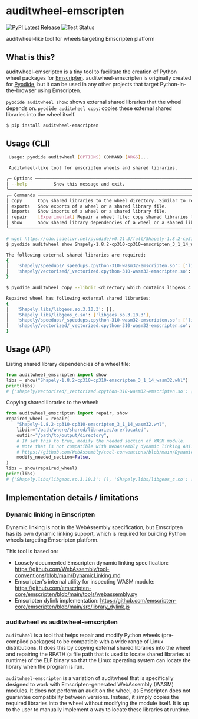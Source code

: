 # auditwheel-emscripten

[![PyPI Latest Release](https://img.shields.io/pypi/v/auditwheel-emscripten.svg)](https://pypi.org/project/auditwheel-emscripten/)
![Test Status](https://github.com/ryanking13/auditwheel-emscripten/actions/workflows/test.yml/badge.svg)

auditwheel-like tool for wheels targeting Emscripten platform

## What is this?

auditwheel-emscripten is a tiny tool to facilitate the creation of Python wheel packages for
[Emscripten](https://emscripten.org/). auditwheel-emscripten is originally created for
[Pyodide](https://pyodide.org/en/stable/), but it can be used in any other projects that target
Python-in-the-browser using Emscripten.

`pyodide auditwheel show`: shows external shared libraries that the wheel depends on.
`pyodide auditwheel copy`: copies these external shared libraries into the wheel itself.

```sh
$ pip install auditwheel-emscripten
```

## Usage (CLI)

```sh
 Usage: pyodide auditwheel [OPTIONS] COMMAND [ARGS]...

 Auditwheel-like tool for emscripten wheels and shared libraries.

╭─ Options ───────────────────────────────────────────────────────────────────────────────────────────────────────────────────────────╮
│ --help          Show this message and exit.                                                                                         │
╰─────────────────────────────────────────────────────────────────────────────────────────────────────────────────────────────────────╯
╭─ Commands ──────────────────────────────────────────────────────────────────────────────────────────────────────────────────────────╮
│ copy      Copy shared libraries to the wheel directory. Similar to repair but does not modify the needed section of WASM module.    │
│ exports   Show exports of a wheel or a shared library file.                                                                         │
│ imports   Show imports of a wheel or a shared library file.                                                                         │
│ repair    [Experimental] Repair a wheel file: copy shared libraries to the wheel directory and modify the path in the wheel file.   │
│ show      Show shared library dependencies of a wheel or a shared library file.                                                     │
╰─────────────────────────────────────────────────────────────────────────────────────────────────────────────────────────────────────╯
```

```sh
# wget https://cdn.jsdelivr.net/pyodide/v0.21.3/full/Shapely-1.8.2-cp310-cp310-emscripten_3_1_14_wasm32.whl
$ pyodide auditwheel show Shapely-1.8.2-cp310-cp310-emscripten_3_1_14_wasm32.whl

The following external shared libraries are required:
{
│   'shapely/speedups/_speedups.cpython-310-wasm32-emscripten.so': ['libgeos_c.so'],
│   'shapely/vectorized/_vectorized.cpython-310-wasm32-emscripten.so': ['libgeos_c.so']
}
```

```sh
$ pyodide auditwheel copy --libdir <directory which contains libgeos_c.so> Shapely-1.8.2-cp310-cp310-emscripten_3_1_14_wasm32.whl

Repaired wheel has following external shared libraries:
{
│   'Shapely.libs/libgeos.so.3.10.3': [],
│   'Shapely.libs/libgeos_c.so': ['libgeos.so.3.10.3'],
│   'shapely/speedups/_speedups.cpython-310-wasm32-emscripten.so': ['libgeos_c.so'],
│   'shapely/vectorized/_vectorized.cpython-310-wasm32-emscripten.so': ['libgeos_c.so']
}
```


## Usage (API)

Listing shared library dependencies of a wheel file:

```py
from auditwheel_emscripten import show
libs = show("Shapely-1.8.2-cp310-cp310-emscripten_3_1_14_wasm32.whl")
print(libs)
# {'shapely/vectorized/_vectorized.cpython-310-wasm32-emscripten.so': ['libgeos_c.so'], 'shapely/speedups/_speedups.cpython-310-wasm32-emscripten.so': ['libgeos_c.so']}
```

Copying shared libraries to the wheel:

```py
from auditwheel_emscripten import repair, show
repaired_wheel = repair(
    "Shapely-1.8.2-cp310-cp310-emscripten_3_1_14_wasm32.whl",
    libdir="/path/where/shared/libraries/are/located",
    outdir="/path/to/output/directory",
    # If set this to true, modify the needed section of WASM module.
    # Note that is not compatible with WebAssembly dynamic linking ABI.
    # https://github.com/WebAssembly/tool-conventions/blob/main/DynamicLinking.md
    modify_needed_section=False,
)
libs = show(repaired_wheel)
print(libs)
# {'Shapely.libs/libgeos.so.3.10.3': [], 'Shapely.libs/libgeos_c.so': ['libgeos.so.3.10.3'], 'shapely/speedups/_speedups.cpython-310-wasm32-emscripten.so': ['libgeos_c.so'], 'shapely/vectorized/_vectorized.cpython-310-wasm32-emscripten.so': ['libgeos_c.so']}
```

## Implementation details / limitations

### Dynamic linking in Emscripten

Dynamic linking is not in the WebAssembly specification,
but Emscripten has its own dynamic linking support,
which is required for building Python wheels targeting Emscripten platform.

This tool is based on:

- Loosely documented Emscripten dynamic linking specification: https://github.com/WebAssembly/tool-conventions/blob/main/DynamicLinking.md
- Emscripten's internal utility for inspecting WASM module: https://github.com/emscripten-core/emscripten/blob/main/tools/webassembly.py
- Emscripten dylink implementation: https://github.com/emscripten-core/emscripten/blob/main/src/library_dylink.js

### auditwheel vs auditwheel-emscripten

`auditwheel` is a tool that helps repair and modify Python wheels (pre-compiled packages)
to be compatible with a wide range of Linux distributions.
It does this by copying external shared libraries into the wheel and
repairing the RPATH (a file path that is used to locate shared libraries at runtime)
of the ELF binary so that the Linux operating system can locate the library when the program is run.

`auditwheel-emscripten` is a variation of auditwheel that is specifically designed
to work with Emscripten-generated WebAssembly (WASM) modules.
It does not perform an audit on the wheel, as Emscripten does not guarantee compatibility between versions.
Instead, it simply copies the required libraries into the wheel without modifying the module itself.
It is up to the user to manually implement a way to locate these libraries at runtime.

